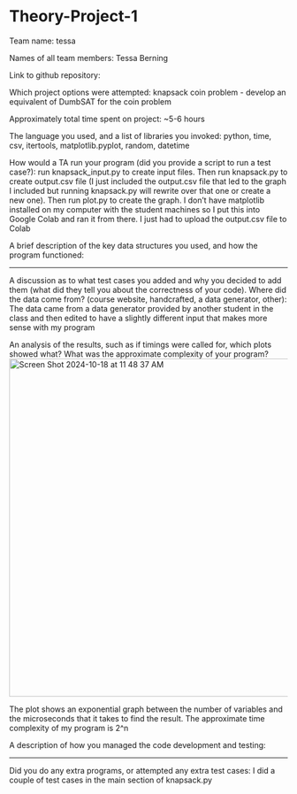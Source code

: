 # Theory-Project-1
Team name: tessa

Names of all team members: Tessa Berning

Link to github repository: 

Which project options were attempted: knapsack coin problem - develop an equivalent of DumbSAT for the coin problem

Approximately total time spent on project: ~5-6 hours

The language you used, and a list of libraries you invoked: python, time, csv, itertools,     matplotlib.pyplot, random, datetime

How would a TA run your program (did you provide a script to run a test case?): run knapsack_input.py to create input files. Then run knapsack.py to create output.csv file (I just included the output.csv file that led to the graph I included but running knapsack.py will rewrite over that one or create a new one). Then run plot.py to create the graph. I don’t have matplotlib installed on my computer with the student machines so I put this into Google Colab and ran it from there. I just had to upload the output.csv file to Colab

A brief description of the key data structures you used, and how the program functioned: 
***************************************************************************************************************

A discussion as to what test cases you added and why you decided to add them (what did they tell you about the correctness of your code). Where did the data come from? (course website, handcrafted, a data generator, other): The data came from a data generator provided by another student in the class and then edited to have a slightly different input that makes more sense with my program

An analysis of the results, such as if timings were called for, which plots showed what? What was the approximate complexity of your program? 
<img width="611" alt="Screen Shot 2024-10-18 at 11 48 37 AM" src="https://github.com/user-attachments/assets/8f05aea4-34e6-4dbf-b691-adb7a120dbab">

The plot shows an exponential graph between the number of variables and the microseconds that it takes to find the result. The approximate time complexity of my program is 2^n

A description of how you managed the code development and testing: 
***************************************************************************************************************

Did you do any extra programs, or attempted any extra test cases: I did a couple of test cases in the main section of knapsack.py
